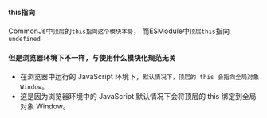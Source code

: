 #### this指向
CommonJs中`顶层`的`this指向这个模块本身`， 而ESModule中`顶层this`指向`undefined`


#### 但是浏览器环境下不一样，与使用什么模块化规范无关
* 在浏览器中运行的 JavaScript 环境下，`默认情况下，顶层的 this 会指向全局对象 Window`。
* 这是因为浏览器环境中的 JavaScript 默认情况下会将顶层的 this 绑定到全局对象 Window。



